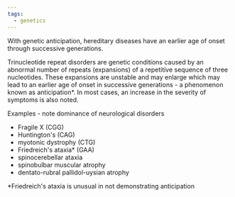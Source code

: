 ```yaml
---
tags:
  - genetics
---
```

With genetic anticipation, hereditary diseases have an earlier age of onset through successive generations. 

Trinucleotide repeat disorders are genetic conditions caused by an abnormal number of repeats (expansions) of a repetitive sequence of three nucleotides. These expansions are unstable and may enlarge which may lead to an earlier age of onset in successive generations - a phenomenon known as anticipation*. In most cases, an increase in the severity of symptoms is also noted. 
  
Examples - note dominance of neurological disorders  
- Fragile X (CGG)
- Huntington's (CAG)
- myotonic dystrophy (CTG)
- Friedreich's ataxia* (GAA)
- spinocerebellar ataxia
- spinobulbar muscular atrophy
- dentato-rubral pallidol-uysian atrophy

  
*Friedreich's ataxia is unusual in not demonstrating anticipation